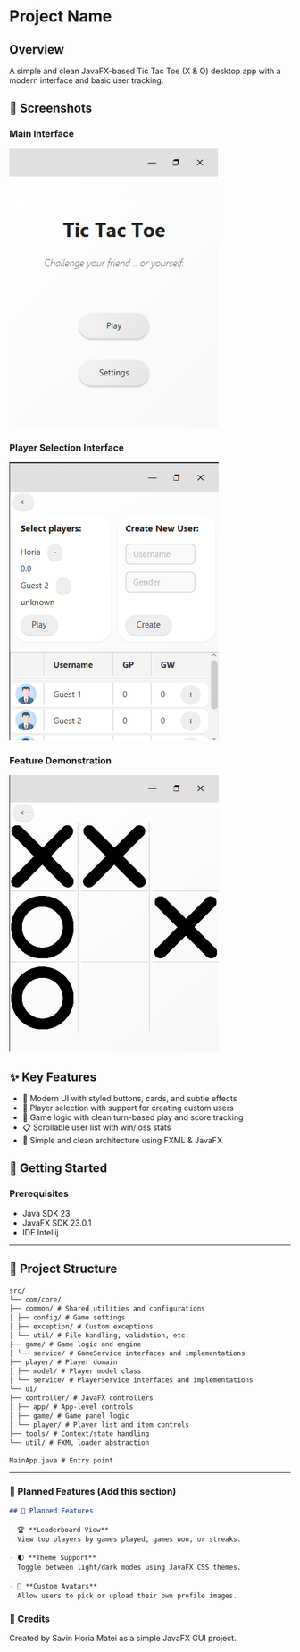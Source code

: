 # Project Name

## Overview
A simple and clean JavaFX-based Tic Tac Toe (X & O) desktop app with a modern interface and basic user tracking.
## 📸 Screenshots

### Main Interface
<!-- Add your screenshot here using the following format: -->
![Main Interface](./screenshots/Main-interface.png)
<!-- You can place your screenshots in a 'screenshots' folder in your project root -->

### Player Selection Interface
![Feature Demo](./screenshots/Player-selection-interface.png)

### Feature Demonstration
![Feature Demo](./screenshots/Game-panel.png)

## ✨ Key Features
- 🎨 Modern UI with styled buttons, cards, and subtle effects
- 👥 Player selection with support for creating custom users
- 🧠 Game logic with clean turn-based play and score tracking
- 📋 Scrollable user list with win/loss stats
- 🐛 Simple and clean architecture using FXML & JavaFX

## 🚀 Getting Started

### Prerequisites
- Java SDK 23
- JavaFX SDK 23.0.1
- IDE Intellij

---

## 📁 Project Structure
```
src/
└── com/core/
├── common/ # Shared utilities and configurations
│ ├── config/ # Game settings
│ ├── exception/ # Custom exceptions
│ └── util/ # File handling, validation, etc.
├── game/ # Game logic and engine
│ └── service/ # GameService interfaces and implementations
├── player/ # Player domain
│ ├── model/ # Player model class
│ └── service/ # PlayerService interfaces and implementations
└── ui/
├── controller/ # JavaFX controllers
│ ├── app/ # App-level controls
│ ├── game/ # Game panel logic
│ └── player/ # Player list and item controls
├── tools/ # Context/state handling
└── util/ # FXML loader abstraction

MainApp.java # Entry point
```

---

### 🌟 Planned Features (Add this section)

```markdown
## 🧠 Planned Features

- 🏆 **Leaderboard View**  
  View top players by games played, games won, or streaks.

- 🌓 **Theme Support**  
  Toggle between light/dark modes using JavaFX CSS themes.
  
- 🎨 **Custom Avatars**  
  Allow users to pick or upload their own profile images.
```

### 🙌 Credits
Created by Savin Horia Matei as a simple JavaFX GUI project.